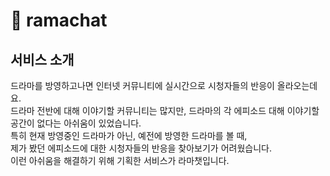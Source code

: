 # 🦙 ramachat

## 서비스 소개
드라마를 방영하고나면 인터넷 커뮤니티에 실시간으로 시청자들의 반응이 올라오는데요.  
드라마 전반에 대해 이야기할 커뮤니티는 많지만, 드라마의 각 에피소드 대해 이야기할 공간이 없다는 아쉬움이 있었습니다.  
특히 현재 방영중인 드라마가 아닌, 예전에 방영한 드라마를 볼 때,  
제가 봤던 에피소드에 대한 시청자들의 반응을 찾아보기가 어려웠습니다.  
이런 아쉬움을 해결하기 위해 기획한 서비스가 라마챗입니다.
